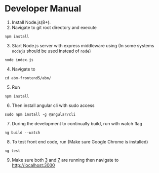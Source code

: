 # Developer Manual
1) Install Node.js(8+).
2) Navigate to git root directory and execute

```
npm install
```
3) <a name="in1"></a>Start Node.js server with express middleware using (In some systems `nodejs` should be used instead of `node`)

```
node index.js
```
4) Navigate to 
```
cd abm-frontend5/abm/
```
5) Run
```
npm install
```
6) Then install angular cli with sudo access
```
sudo npm install -g @angular/cli
```
7) <a name="in2"></a> During the development to continually build, run with watch flag
```
ng build --watch
```
8) To test front end code, run (Make sure Google Chrome is installed) 
```
ng test
```
9) Make sure both [3](#in1) and [7](#in2) are running then navigate to [http://localhost:3000](http://localhost:3000)
